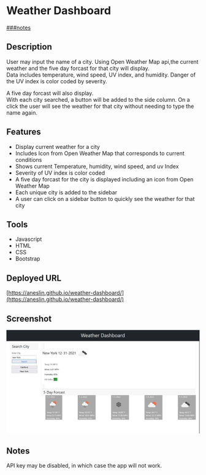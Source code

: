# Weather Dashboard
[###notes](#Notes)
## Description
User may input the name of a city.  Using Open Weather Map api,the current weather and the five day forcast for that city will display.  
Data includes temperature, wind speed, UV index, and humidity. Danger of the UV index is color coded by severity.  
  
A five day forcast will also display.  
With each city searched, a button will be added to the side column. On a click the user will see the weather for that city without needing to type the name again.
  
## Features
* Display current weather for a city
* Includes Icon from Open Weather Map that corresponds to current conditions
* Shows current Temperature, humidity, wind speed, and uv Index
* Severity of UV index is color coded
* A five day forcast for the city is displayed including an icon from Open Weather Map
* Each unique city is added to the sidebar 
* A user can click on a sidebar button to quickly see the weather for that city

## Tools
* Javascript
* HTML
* CSS
* Bootstrap

## Deployed URL
[https://aneslin.github.io/weather-dashboard/](https://aneslin.github.io/weather-dashboard/)

## Screenshot
![screenshot of image](./assets/deployedScreenshot.jpg)

## Notes
API key may be disabled, in which case the app will not work.  
